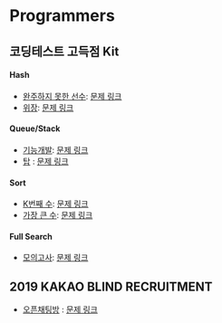 Programmers
===

코딩테스트 고득점 Kit
---

#### Hash
- [완주하지 못한 선수](Incomplete-Player.md): [문제 링크](https://programmers.co.kr/learn/courses/30/lessons/42576)
- [위장](Camouflage.java): [문제 링크](https://programmers.co.kr/learn/courses/30/lessons/42578)

#### Queue/Stack
- [기능개발](Develop-Function.java): [문제 링크](https://programmers.co.kr/learn/courses/30/lessons/42586)
- [탑](Top.java) : [문제 링크](https://programmers.co.kr/learn/courses/30/lessons/42588)

#### Sort
- [K번째 수](k-th-Number.java): [문제 링크](https://programmers.co.kr/learn/courses/30/lessons/42748)
- [가장 큰 수](Largest-Number.java): [문제 링크](https://programmers.co.kr/learn/courses/30/lessons/42746)

#### Full Search
- [모의고사](Mock-Test.java): [문제 링크](https://programmers.co.kr/learn/courses/30/lessons/42840)

2019 KAKAO BLIND RECRUITMENT
---
- [오픈채팅방](Open-Chat.java) : [문제 링크](https://programmers.co.kr/learn/courses/30/lessons/42888)

